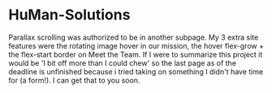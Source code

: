 # HuMan-Solutions
Parallax scrolling was authorized to be in another subpage.
My 3 extra site features were the rotating image hover in our mission, the hover flex-grow + the flex-start border on Meet the Team.
If I were to summarize this project it would be 'I bit off more than I could chew' so the last page as of the deadline is unfinished because i tried taking on something I didn't have time for (a form!). I can get that to you soon.
